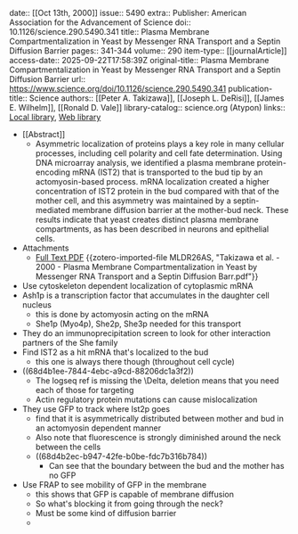 date:: [[Oct 13th, 2000]]
issue:: 5490
extra:: Publisher: American Association for the Advancement of Science
doi:: 10.1126/science.290.5490.341
title:: Plasma Membrane Compartmentalization in Yeast by Messenger RNA Transport and a Septin Diffusion Barrier
pages:: 341-344
volume:: 290
item-type:: [[journalArticle]]
access-date:: 2025-09-22T17:58:39Z
original-title:: Plasma Membrane Compartmentalization in Yeast by Messenger RNA Transport and a Septin Diffusion Barrier
url:: https://www.science.org/doi/10.1126/science.290.5490.341
publication-title:: Science
authors:: [[Peter A. Takizawa]], [[Joseph L. DeRisi]], [[James E. Wilhelm]], [[Ronald D. Vale]]
library-catalog:: science.org (Atypon)
links:: [Local library](zotero://select/library/items/IN543XBK), [Web library](https://www.zotero.org/users/6106196/items/IN543XBK)

- [[Abstract]]
	- Asymmetric localization of proteins plays a key role in many cellular processes, including cell polarity and cell fate determination. Using DNA microarray analysis, we identified a plasma membrane protein-encoding mRNA (IST2) that is transported to the bud tip by an actomyosin-based process. mRNA localization created a higher concentration of IST2 protein in the bud compared with that of the mother cell, and this asymmetry was maintained by a septin-mediated membrane diffusion barrier at the mother-bud neck. These results indicate that yeast creates distinct plasma membrane compartments, as has been described in neurons and epithelial cells.
- Attachments
	- [Full Text PDF](https://www.science.org/doi/pdf/10.1126/science.290.5490.341) {{zotero-imported-file MLDR26AS, "Takizawa et al. - 2000 - Plasma Membrane Compartmentalization in Yeast by Messenger RNA Transport and a Septin Diffusion Barr.pdf"}}
- Use cytoskeleton dependent localization of cytoplasmic mRNA
- Ash1p is a transcription factor that accumulates in the daughter cell nucleus
	- this is done by actomyosin acting on the mRNA
	- She1p (Myo4p), She2p, She3p needed for this transport
- They do an immunoprecipitation screen to look for other interaction partners of the She family
- Find IST2 as a hit mRNA that's localized to the bud
	- this one is always there though (throughout cell cycle)
- ((68d4b1ee-7844-4ebc-a9cd-88206dc1a3f2))
	- The logseq ref is missing the \Delta, deletion means that you need each of those for targeting
	- Actin regulatory protein mutations can cause mislocalization
- They use GFP to track where Ist2p goes
	- find that it is asymmetrically distributed between mother and bud in an actomyosin dependent manner
	- Also note that fluorescence is strongly diminished around the neck between the cells
	- ((68d4b2ec-b947-42fe-b0be-fdc7b316b784))
		- Can see that the boundary between the bud and the mother has no GFP
- Use FRAP to see mobility of GFP in the membrane
	- this shows that GFP is capable of membrane diffusion
	- So what's blocking it from going through the neck?
	- Must be some kind of diffusion barrier
	-